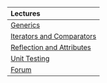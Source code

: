 
| Lectures |
|:--------------------------|
|[Generics](https://github.com/jackofdiamond5/Software-University/tree/master/C%23%20Fundamentals/C%23%20OOP%20Advanced/Generics/Generics_Exer) |
| [Iterators and Comparators](https://github.com/jackofdiamond5/Software-University/tree/master/C%23%20Fundamentals/C%23%20OOP%20Advanced/Iterators%20and%20Comparators/IterAndCompar_Exer)  |
| [Reflection and Attributes](https://github.com/jackofdiamond5/Software-University/tree/master/C%23%20Fundamentals/C%23%20OOP%20Advanced/Reflection%20and%20Attributes/ReflAndAttrib_Exer)    |
| [Unit Testing](https://github.com/jackofdiamond5/Software-University/tree/master/C%23%20Fundamentals/C%23%20OOP%20Advanced/Unit%20Testing/Unit%20Testing_Exer)     |
| [Forum](https://github.com/jackofdiamond5/Software-University/tree/master/C%23%20Fundamentals/C%23%20OOP%20Advanced/Workshop_Forum) |
